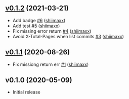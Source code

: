 ## [v0.1.2](https://github.com/shiimaxx/glch/compare/v0.1.1...v0.1.2) (2021-03-21)

* Add badge [#6](https://github.com/shiimaxx/glch/pull/6) ([shiimaxx](https://github.com/shiimaxx))
* Add test [#5](https://github.com/shiimaxx/glch/pull/5) ([shiimaxx](https://github.com/shiimaxx))
* Fix missing error return [#4](https://github.com/shiimaxx/glch/pull/4) ([shiimaxx](https://github.com/shiimaxx))
* Avoid X-Total-Pages when list commits [#3](https://github.com/shiimaxx/glch/pull/3) ([shiimaxx](https://github.com/shiimaxx))

## [v0.1.1](https://github.com/shiimaxx/glch/compare/v0.1.0...v0.1.1) (2020-08-26)

* Fix missiong return err [#1](https://github.com/shiimaxx/glch/pull/1) ([shiimaxx](https://github.com/shiimaxx))

## v0.1.0 (2020-05-09)

* Initial release

